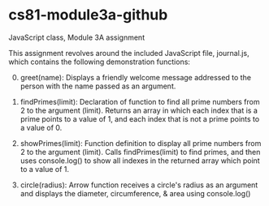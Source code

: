 # cs81-module3a-github
JavaScript class, Module 3A assignment

This assignment revolves around the included JavaScript file, journal.js, which contains the following demonstration functions:

0. greet(name): Displays a friendly welcome message addressed to the person with the name passed as an argument.

1. findPrimes(limit): Declaration of function to find all prime numbers from 2 to the argument (limit). Returns an array in which each index that is a prime points to a value of 1, and each index that is not a prime points to a value of 0.

2. showPrimes(limit): Function definition to display all prime numbers from 2 to the argument (limit). Calls findPrimes(limit) to find primes, and then uses console.log() to show all indexes in the returned array which point to a value of 1.

3. circle(radius): Arrow function receives a circle's radius as an argument and displays the diameter, circumference, & area using console.log()

 

